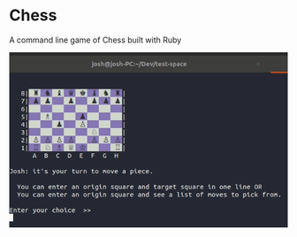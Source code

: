 # Chess

A command line game of Chess built with Ruby

![Animated Chess Gif](https://raw.githubusercontent.com/JoshDevHub/Chess/main/media/example.gif)